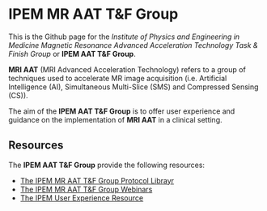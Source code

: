 # IPEM MR AAT T&F Group
This is the Github page for the *Institute of Physics and Engineering in Medicine Magnetic Resonance Advanced Acceleration Technology Task & Finish Group* or **IPEM AAT T&F Group**.

**MRI AAT** (MRI Advanced Acceleration Technology) refers to a group of techniques used to accelerate MR image acquisition (i.e. Artificial Intelligence (AI), Simultaneous Multi-Slice (SMS) and Compressed Sensing (CS)).

The aim of the **IPEM AAT T&F Group** is to offer user experience and guidance on the implementation of **MRI AAT** in a clinical setting.

## Resources
The **IPEM AAT T&F Group** provide the following resources:
- [The IPEM MR AAT T&F Group Protocol Librayr](https://github.com/MR-AAT-IPEM/mri_aat_protocol_library)
- [The IPEM MR AAT T&F Group Webinars](https://www.ipem.ac.uk/resources/other-resources/webinars/advanced-acceleration-technology-in-mri-an-overview/)
- [The IPEM User Experience Resource](https://www.ipem.ac.uk/resources/mr-advanced-acceleration-technology/) 
